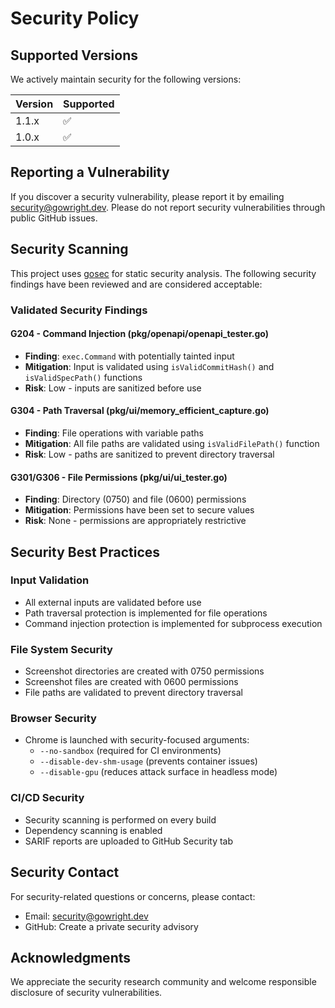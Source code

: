 # Security Policy

## Supported Versions

We actively maintain security for the following versions:

| Version | Supported          |
| ------- | ------------------ |
| 1.1.x   | :white_check_mark: |
| 1.0.x   | :white_check_mark: |

## Reporting a Vulnerability

If you discover a security vulnerability, please report it by emailing [security@gowright.dev](mailto:security@gowright.dev). Please do not report security vulnerabilities through public GitHub issues.

## Security Scanning

This project uses [gosec](https://github.com/secureco/gosec) for static security analysis. The following security findings have been reviewed and are considered acceptable:

### Validated Security Findings

#### G204 - Command Injection (pkg/openapi/openapi_tester.go)
- **Finding**: `exec.Command` with potentially tainted input
- **Mitigation**: Input is validated using `isValidCommitHash()` and `isValidSpecPath()` functions
- **Risk**: Low - inputs are sanitized before use

#### G304 - Path Traversal (pkg/ui/memory_efficient_capture.go)
- **Finding**: File operations with variable paths
- **Mitigation**: All file paths are validated using `isValidFilePath()` function
- **Risk**: Low - paths are sanitized to prevent directory traversal

#### G301/G306 - File Permissions (pkg/ui/ui_tester.go)
- **Finding**: Directory (0750) and file (0600) permissions
- **Mitigation**: Permissions have been set to secure values
- **Risk**: None - permissions are appropriately restrictive

## Security Best Practices

### Input Validation
- All external inputs are validated before use
- Path traversal protection is implemented for file operations
- Command injection protection is implemented for subprocess execution

### File System Security
- Screenshot directories are created with 0750 permissions
- Screenshot files are created with 0600 permissions
- File paths are validated to prevent directory traversal

### Browser Security
- Chrome is launched with security-focused arguments:
  - `--no-sandbox` (required for CI environments)
  - `--disable-dev-shm-usage` (prevents container issues)
  - `--disable-gpu` (reduces attack surface in headless mode)

### CI/CD Security
- Security scanning is performed on every build
- Dependency scanning is enabled
- SARIF reports are uploaded to GitHub Security tab

## Security Contact

For security-related questions or concerns, please contact:
- Email: [security@gowright.dev](mailto:security@gowright.dev)
- GitHub: Create a private security advisory

## Acknowledgments

We appreciate the security research community and welcome responsible disclosure of security vulnerabilities.